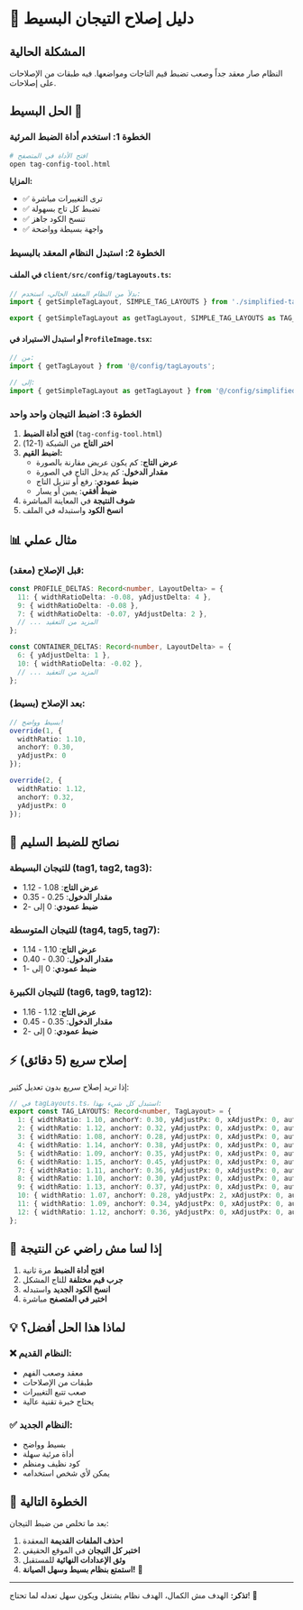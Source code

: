 # 🎯 دليل إصلاح التيجان البسيط

## المشكلة الحالية
النظام صار معقد جداً وصعب تضبط قيم التاجات ومواضعها. فيه طبقات من الإصلاحات على إصلاحات.

## الحل البسيط 🚀

### الخطوة 1: استخدم أداة الضبط المرئية
```bash
# افتح الأداة في المتصفح
open tag-config-tool.html
```

**المزايا:**
- ✅ ترى التغييرات مباشرة
- ✅ تضبط كل تاج بسهولة  
- ✅ تنسخ الكود جاهز
- ✅ واجهة بسيطة وواضحة

### الخطوة 2: استبدل النظام المعقد بالبسيط

#### في الملف `client/src/config/tagLayouts.ts`:
```typescript
// بدلاً من النظام المعقد الحالي، استخدم:
import { getSimpleTagLayout, SIMPLE_TAG_LAYOUTS } from './simplified-tag-layouts';

export { getSimpleTagLayout as getTagLayout, SIMPLE_TAG_LAYOUTS as TAG_LAYOUTS };
```

#### أو استبدل الاستيراد في `ProfileImage.tsx`:
```typescript
// من:
import { getTagLayout } from '@/config/tagLayouts';

// إلى:
import { getSimpleTagLayout as getTagLayout } from '@/config/simplified-tag-layouts';
```

### الخطوة 3: اضبط التيجان واحد واحد

1. **افتح أداة الضبط** (`tag-config-tool.html`)
2. **اختر التاج** من الشبكة (1-12)
3. **اضبط القيم:**
   - **عرض التاج**: كم يكون عريض مقارنة بالصورة
   - **مقدار الدخول**: كم يدخل التاج في الصورة
   - **ضبط عمودي**: رفع أو تنزيل التاج
   - **ضبط أفقي**: يمين أو يسار
4. **شوف النتيجة** في المعاينة المباشرة
5. **انسخ الكود** واستبدله في الملف

## 📊 مثال عملي

### قبل الإصلاح (معقد):
```typescript
const PROFILE_DELTAS: Record<number, LayoutDelta> = {
  11: { widthRatioDelta: -0.08, yAdjustDelta: 4 },
  9: { widthRatioDelta: -0.08 },
  7: { widthRatioDelta: -0.07, yAdjustDelta: 2 },
  // ... المزيد من التعقيد
};

const CONTAINER_DELTAS: Record<number, LayoutDelta> = {
  6: { yAdjustDelta: 1 },
  10: { widthRatioDelta: -0.02 },
  // ... المزيد من التعقيد
};
```

### بعد الإصلاح (بسيط):
```typescript
// بسيط وواضح!
override(1, { 
  widthRatio: 1.10, 
  anchorY: 0.30, 
  yAdjustPx: 0 
});

override(2, { 
  widthRatio: 1.12, 
  anchorY: 0.32, 
  yAdjustPx: 0 
});
```

## 🎯 نصائح للضبط السليم

### للتيجان البسيطة (tag1, tag2, tag3):
- **عرض التاج**: 1.08 - 1.12
- **مقدار الدخول**: 0.25 - 0.35
- **ضبط عمودي**: 0 إلى -2

### للتيجان المتوسطة (tag4, tag5, tag7):
- **عرض التاج**: 1.10 - 1.14  
- **مقدار الدخول**: 0.30 - 0.40
- **ضبط عمودي**: 0 إلى -1

### للتيجان الكبيرة (tag6, tag9, tag12):
- **عرض التاج**: 1.12 - 1.16
- **مقدار الدخول**: 0.35 - 0.45  
- **ضبط عمودي**: 0 إلى -2

## ⚡ إصلاح سريع (5 دقائق)

إذا تريد إصلاح سريع بدون تعديل كثير:

```typescript
// في tagLayouts.ts، استبدل كل شيء بهذا:
export const TAG_LAYOUTS: Record<number, TagLayout> = {
  1: { widthRatio: 1.10, anchorY: 0.30, yAdjustPx: 0, xAdjustPx: 0, autoAnchor: true },
  2: { widthRatio: 1.12, anchorY: 0.32, yAdjustPx: 0, xAdjustPx: 0, autoAnchor: true },
  3: { widthRatio: 1.08, anchorY: 0.28, yAdjustPx: 0, xAdjustPx: 0, autoAnchor: true },
  4: { widthRatio: 1.14, anchorY: 0.38, yAdjustPx: 0, xAdjustPx: 0, autoAnchor: true },
  5: { widthRatio: 1.09, anchorY: 0.35, yAdjustPx: 0, xAdjustPx: 0, autoAnchor: true },
  6: { widthRatio: 1.15, anchorY: 0.45, yAdjustPx: 0, xAdjustPx: 0, autoAnchor: true },
  7: { widthRatio: 1.11, anchorY: 0.36, yAdjustPx: 0, xAdjustPx: 0, autoAnchor: true },
  8: { widthRatio: 1.10, anchorY: 0.30, yAdjustPx: 0, xAdjustPx: 0, autoAnchor: true },
  9: { widthRatio: 1.13, anchorY: 0.37, yAdjustPx: 0, xAdjustPx: 0, autoAnchor: true },
  10: { widthRatio: 1.07, anchorY: 0.28, yAdjustPx: 2, xAdjustPx: 0, autoAnchor: true },
  11: { widthRatio: 1.09, anchorY: 0.34, yAdjustPx: 0, xAdjustPx: 0, autoAnchor: true },
  12: { widthRatio: 1.12, anchorY: 0.36, yAdjustPx: 0, xAdjustPx: 0, autoAnchor: true },
};
```

## 🔧 إذا لسا مش راضي عن النتيجة

1. **افتح أداة الضبط** مرة ثانية
2. **جرب قيم مختلفة** للتاج المشكل
3. **انسخ الكود الجديد** واستبدله
4. **اختبر في المتصفح** مباشرة

## 💡 لماذا هذا الحل أفضل؟

### ❌ النظام القديم:
- معقد وصعب الفهم
- طبقات من الإصلاحات
- صعب تتبع التغييرات
- يحتاج خبرة تقنية عالية

### ✅ النظام الجديد:
- بسيط وواضح
- أداة مرئية سهلة
- كود نظيف ومنظم
- يمكن لأي شخص استخدامه

## 🚀 الخطوة التالية

بعد ما تخلص من ضبط التيجان:

1. **احذف الملفات القديمة** المعقدة
2. **اختبر كل التيجان** في الموقع الحقيقي
3. **وثق الإعدادات النهائية** للمستقبل
4. **استمتع بنظام بسيط وسهل الصيانة!** 🎉

---

**تذكر:** الهدف مش الكمال، الهدف نظام يشتغل ويكون سهل تعدله لما تحتاج! 💪